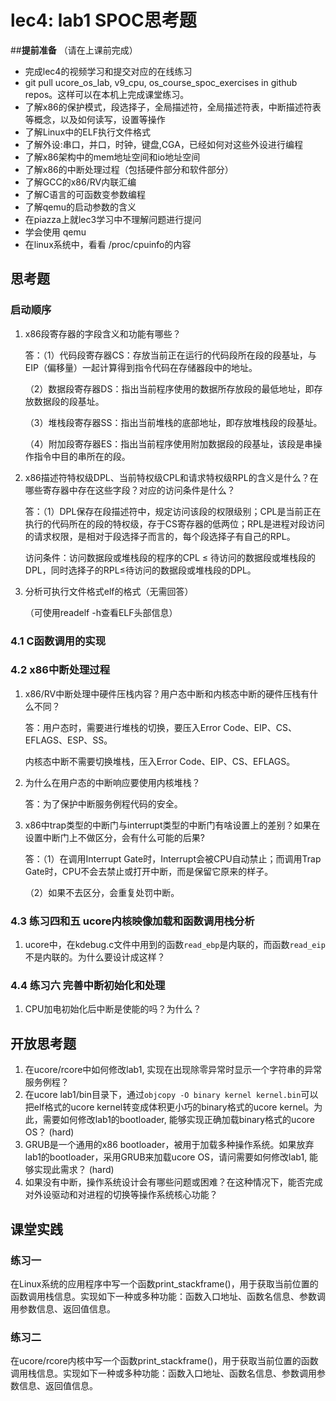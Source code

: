 # lec4: lab1 SPOC思考题

##**提前准备**
（请在上课前完成）

 - 完成lec4的视频学习和提交对应的在线练习
 - git pull ucore_os_lab, v9_cpu, os_course_spoc_exercises in github repos。这样可以在本机上完成课堂练习。
 - 了解x86的保护模式，段选择子，全局描述符，全局描述符表，中断描述符表等概念，以及如何读写，设置等操作
 - 了解Linux中的ELF执行文件格式
 - 了解外设:串口，并口，时钟，键盘,CGA，已经如何对这些外设进行编程
 - 了解x86架构中的mem地址空间和io地址空间
 - 了解x86的中断处理过程（包括硬件部分和软件部分）
 - 了解GCC的x86/RV内联汇编
 - 了解C语言的可函数变参数编程
 - 了解qemu的启动参数的含义
 - 在piazza上就lec3学习中不理解问题进行提问
 - 学会使用 qemu
 - 在linux系统中，看看 /proc/cpuinfo的内容

## 思考题

### 启动顺序

1. x86段寄存器的字段含义和功能有哪些？

   答：（1）代码段寄存器CS：存放当前正在运行的代码段所在段的段基址，与EIP（偏移量）一起计算得到指令代码在存储器段中的地址。

   （2）数据段寄存器DS：指出当前程序使用的数据所存放段的最低地址，即存放数据段的段基址。

   （3）堆栈段寄存器SS：指出当前堆栈的底部地址，即存放堆栈段的段基址。

   （4）附加段寄存器ES：指出当前程序使用附加数据段的段基址，该段是串操作指令中目的串所在的段。

2. x86描述符特权级DPL、当前特权级CPL和请求特权级RPL的含义是什么？在哪些寄存器中存在这些字段？对应的访问条件是什么？

   答：（1）DPL保存在段描述符中，规定访问该段的权限级别；CPL是当前正在执行的代码所在的段的特权级，存于CS寄存器的低两位；RPL是进程对段访问的请求权限，是相对于段选择子而言的，每个段选择子有自己的RPL。

   访问条件：访问数据段或堆栈段的程序的CPL ≤ 待访问的数据段或堆栈段的DPL，同时选择子的RPL≤待访问的数据段或堆栈段的DPL。

3. 分析可执行文件格式elf的格式（无需回答）

   （可使用readelf -h查看ELF头部信息）

### 4.1 C函数调用的实现

### 4.2 x86中断处理过程

1. x86/RV中断处理中硬件压栈内容？用户态中断和内核态中断的硬件压栈有什么不同？

   答：用户态时，需要进行堆栈的切换，要压入Error Code、EIP、CS、EFLAGS、ESP、SS。

   内核态中断不需要切换堆栈，压入Error Code、EIP、CS、EFLAGS。

2. 为什么在用户态的中断响应要使用内核堆栈？

   答：为了保护中断服务例程代码的安全。

3. x86中trap类型的中断门与interrupt类型的中断门有啥设置上的差别？如果在设置中断门上不做区分，会有什么可能的后果?

   答：（1）在调用Interrupt Gate时，Interrupt会被CPU自动禁止；而调用Trap Gate时，CPU不会去禁止或打开中断，而是保留它原来的样子。

   （2）如果不去区分，会重复处罚中断。

### 4.3 练习四和五 ucore内核映像加载和函数调用栈分析

1. ucore中，在kdebug.c文件中用到的函数`read_ebp`是内联的，而函数`read_eip`不是内联的。为什么要设计成这样？

### 4.4 练习六 完善中断初始化和处理

1. CPU加电初始化后中断是使能的吗？为什么？

## 开放思考题

1. 在ucore/rcore中如何修改lab1, 实现在出现除零异常时显示一个字符串的异常服务例程？
2. 在ucore lab1/bin目录下，通过`objcopy -O binary kernel kernel.bin`可以把elf格式的ucore kernel转变成体积更小巧的binary格式的ucore kernel。为此，需要如何修改lab1的bootloader, 能够实现正确加载binary格式的ucore OS？ (hard)
3. GRUB是一个通用的x86 bootloader，被用于加载多种操作系统。如果放弃lab1的bootloader，采用GRUB来加载ucore OS，请问需要如何修改lab1, 能够实现此需求？ (hard)
4. 如果没有中断，操作系统设计会有哪些问题或困难？在这种情况下，能否完成对外设驱动和对进程的切换等操作系统核心功能？

## 课堂实践
### 练习一
在Linux系统的应用程序中写一个函数print_stackframe()，用于获取当前位置的函数调用栈信息。实现如下一种或多种功能：函数入口地址、函数名信息、参数调用参数信息、返回值信息。

### 练习二
在ucore/rcore内核中写一个函数print_stackframe()，用于获取当前位置的函数调用栈信息。实现如下一种或多种功能：函数入口地址、函数名信息、参数调用参数信息、返回值信息。
